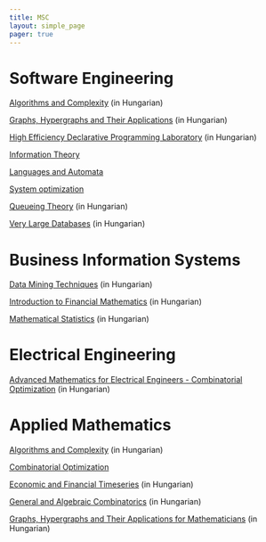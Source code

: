 ```yaml
---
title: MSC
layout: simple_page 
pager: true 
---
```


Software Engineering
=========================

[Algorithms and Complexity](https://portal.vik.bme.hu/kepzes/targyak/VISZM143/) (in Hungarian)

[Graphs, Hypergraphs and Their Applications](https://portal.vik.bme.hu/kepzes/targyak/VISZMB00/) (in Hungarian) 

[High Efficiency Declarative Programming Laboratory](https://portal.vik.bme.hu/kepzes/targyak/VISZMB01/en/) (in Hungarian)

[Information Theory](https://portal.vik.bme.hu/kepzes/targyak/VISZM101/)

[Languages and Automata](https://portal.vik.bme.hu/kepzes/targyak/VISZM104/en/)

[System optimization](https://portal.vik.bme.hu/kepzes/targyak/VISZMA02/en/)

[Queueing Theory](https://portal.vik.bme.hu/kepzes/targyak/VISZM106/) (in Hungarian)

[Very Large Databases](https://portal.vik.bme.hu/kepzes/targyak/VISZMA01/en/) (in Hungarian)



Business Information Systems
=========================

[Data Mining Techniques](https://portal.vik.bme.hu/kepzes/targyak/VISZM185/en/) (in Hungarian)

[Introduction to Financial Mathematics](https://portal.vik.bme.hu/kepzes/targyak/VISZM186/) (in Hungarian)

[Mathematical Statistics](https://portal.vik.bme.hu/kepzes/targyak/VISZM102/en/) (in Hungarian)



Electrical Engineering
====================

[Advanced Mathematics for Electrical Engineers - Combinatorial Optimization](https://portal.vik.bme.hu/kepzes/targyak/VISZMA06/en/) (in Hungarian)



Applied Mathematics
================

[Algorithms and Complexity](https://portal.vik.bme.hu/kepzes/targyak/VISZM143/) (in Hungarian)

[Combinatorial Optimization](https://portal.vik.bme.hu/kepzes/targyak/VISZMA029/en/) 

[Economic and Financial Timeseries](https://portal.vik.bme.hu/kepzes/targyak/VISZM021/) (in Hungarian)

[General and Algebraic Combinatorics](https://portal.vik.bme.hu/kepzes/targyak/VISZM020/) (in Hungarian)

[Graphs, Hypergraphs and Their Applications for Mathematicians](https://www.ttk.bme.hu/kepzes/MSc/tantargyak/matematika/Grafok,%20hipergrafok%20es%20alkalmazasaik.pdf) (in Hungarian)
